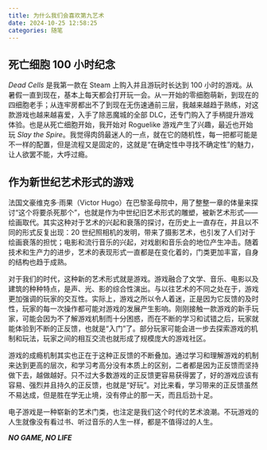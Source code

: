 ```yaml
---
title: 为什么我们会喜欢第九艺术
date: 2024-10-25 12:58:25
categories: 随笔
---
```


## 死亡细胞 100 小时纪念

*Dead Cells* 是我第一款在 Steam 上购入并且游玩时长达到 100 小时的游戏。从暑假一直到现在，基本上每天都会打开玩一会。从一开始的零细胞萌新，到现在的四细胞老手；从连牢房都出不了到现在无伤速通前三层，我越来越趋于熟练，对这款游戏也越来越喜爱，入手了除恶魔城的全部 DLC，还专门购入了手柄提升游戏体验。也是从死亡细胞开始，我开始对 Roguelike 游戏产生了兴趣，最近也开始玩 *Slay the Spire*。我觉得肉鸽最迷人的一点，就在它的随机性，每一把都可能是不一样的配置，但是流程又是固定的，这就是“在确定性中寻找不确定性”的魅力，让人欲罢不能，大呼过瘾。

## 作为新世纪艺术形式的游戏

法国文豪维克多·雨果（Victor Hugo）在巴黎圣母院中，用了整整一章的体量来探讨“这个将要杀死那个”，也就是作为中世纪旧艺术形式的雕塑，被新艺术形式——绘画取代。其实这种对于艺术的兴起和衰落的探讨，在历史上一直存在，并且以不同的形式反复出现：20 世纪照相机的发明，带来了摄影艺术，也引发了人们对于绘画衰落的担忧；电影和流行音乐的兴起，对戏剧和音乐会的地位产生冲击。随着技术和生产力的进步，艺术的表现形式一直都是在变化着的，门类更加丰富，自身的结构也趋于成熟。

对于我们的时代，这种新的艺术形式就是游戏。游戏融合了文学、音乐、电影以及建筑的种种特点，是声、光、影的综合性演出。与以往艺术的不同之处在于，游戏更加强调的玩家的交互性。实际上，游戏之所以令人着迷，正是因为它反馈的及时性，玩家的每一次操作都可能对游戏的发展产生影响。刚刚接触一款游戏的新手玩家，可能会因为不了解游戏机制而十分困惑，而在不断的学习和试错之后，玩家就能体验到不断的正反馈，也就是“入门”了。部分玩家可能会进一步去探索游戏的机制和玩法，玩家之间的相互交流也就形成了规模庞大的游戏社区。

游戏的成瘾机制其实也正在于这种正反馈的不断叠加。通过学习和理解游戏的机制来达到更高的层次，和学习考高分没有本质上的区别，二者都是因为正反馈而坚持做下去，越做越好。只不过大多数游戏的正反馈更容易获得罢了，好的游戏应该有容易、强烈并且持久的正反馈，也就是“好玩”。对比来看，学习带来的正反馈虽然不易达成，但是胜在学无止境，没有停止的那一天，而且后劲十足。

电子游戏是一种崭新的艺术门类，也注定是我们这个时代的艺术浪潮。不玩游戏的人生就像没有看过书、听过音乐的人生一样，都是不值得过的人生。

***NO GAME, NO LIFE***

